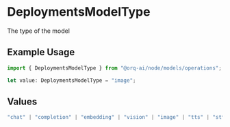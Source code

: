# DeploymentsModelType

The type of the model

## Example Usage

```typescript
import { DeploymentsModelType } from "@orq-ai/node/models/operations";

let value: DeploymentsModelType = "image";
```

## Values

```typescript
"chat" | "completion" | "embedding" | "vision" | "image" | "tts" | "stt" | "rerank"
```